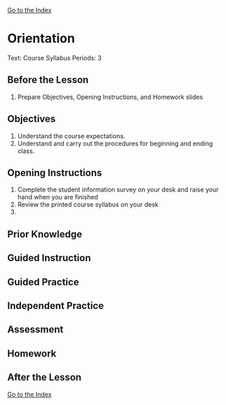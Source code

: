 [Go to the Index](index.html)

# Orientation

Text: Course Syllabus
Periods: 3

## Before the Lesson

1. Prepare Objectives, Opening Instructions, and Homework slides

## Objectives

1. Understand the course expectations.
2. Understand and carry out the procedures for beginning and ending class.

## Opening Instructions

1. Complete the student information survey on your desk and raise your hand when you are finished
2. Review the printed course syllabus on your desk
3. 

## Prior Knowledge



## Guided Instruction



## Guided Practice



## Independent Practice



## Assessment



## Homework



## After the Lesson

[Go to the Index](index.html)
